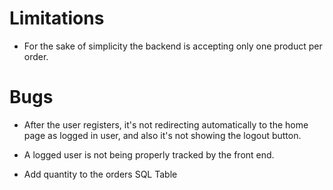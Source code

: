 # Limitations

- For the sake of simplicity the backend is accepting only one product per order.

# Bugs

- After the user registers, it's not redirecting automatically to the home page as logged in user, and also it's not showing the logout button.

- A logged user is not being properly tracked by the front end.

- Add quantity to the orders SQL Table

